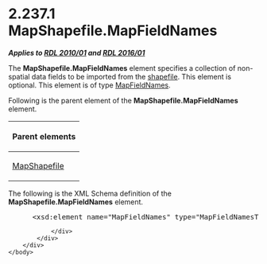 <html dir="LTR" xmlns:mshelp="http://msdn.microsoft.com/mshelp" xmlns:ddue="http://ddue.schemas.microsoft.com/authoring/2003/5" xmlns:xlink="http://www.w3.org/1999/xlink" xmlns:tool="http://www.microsoft.com/tooltip">
    <head>
        <meta http-equiv="Content-Type" content="text/html; CHARSET=utf-8"></meta>
        <meta name="save" content="history"></meta>
        <title>2.237.1 MapShapefile.MapFieldNames</title>
        <xml>
            <mshelp:toctitle title="2.237.1 MapShapefile.MapFieldNames"></mshelp:toctitle>
            <mshelp:rltitle title="[MS-RDL]: MapShapefile.MapFieldNames"></mshelp:rltitle>
            <mshelp:keyword index="A" term="4ec4ffcb-c7ff-411a-aa5b-fe07465cd7d9"></mshelp:keyword>
            <mshelp:attr name="DCSext.ContentType" value="open specification"></mshelp:attr>
            <mshelp:attr name="AssetID" value="4ec4ffcb-c7ff-411a-aa5b-fe07465cd7d9"></mshelp:attr>
            <mshelp:attr name="TopicType" value="kbRef"></mshelp:attr>
            <mshelp:attr name="DCSext.Title" value="[MS-RDL]: MapShapefile.MapFieldNames" />
        </xml>
    </head>
    <body>
        <div id="header">
            <h1 class="heading">2.237.1 MapShapefile.MapFieldNames</h1>
        </div>
        <div id="mainSection">
            <div id="mainBody">
                <div id="allHistory" class="saveHistory"></div>
                <div id="sectionSection0" class="section" name="collapseableSection">
                    

<p><b><i>Applies to </i></b><a href="3428e690-a348-4ec7-8a6a-8efb42d2cdee.htm"><b><i>RDL 2010/01</i></b></a><b><i>
and </i></b><a href="52ce3983-2bfc-4e72-9359-42aaf5fe4509.htm"><b><i>RDL 2016/01</i></b></a></p>

<p>The <b>MapShapefile.MapFieldNames</b> element specifies a
collection of non-spatial data fields to be imported from the <a href="b2482b3f-74ab-4ca8-a9e5-c07955011743.htm#gt_acfac44c-899b-4e09-9b7b-02e9a82d4f50">shapefile</a>. This element is
optional. This element is of type <a href="ce4b7c72-0a17-48e8-a974-0d4757b5d186.htm">MapFieldNames</a>.</p>

<p>Following is the parent element of the <b>MapShapefile.MapFieldNames</b>
element.</p>

<table>
 <thead>
  <tr>
   <th>
   <p>Parent elements</p>
   </th>
  </tr>
 </thead>
 <tr>
  <td>
  <p><a href="1974bea2-bd30-4ed4-8c98-06fd8ec7c9ee.htm">MapShapefile</a></p>
  </td>
 </tr>
</table>

<p>The following is the XML Schema definition of the <b>MapShapefile.MapFieldNames</b>
element.           </p>

<dl>
<dd>
<div><pre> &lt;xsd:element name=&quot;MapFieldNames&quot; type=&quot;MapFieldNamesType&quot; minOccurs=&quot;0&quot; /&gt;
</pre></div>
</dd></dl>


                </div>
            </div>
        </div>
    </body>
</html>